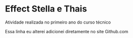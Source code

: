# Effect Stella e Thais

Atividade realizada no primeiro ano do curso técnico 

Essa linha eu alterei adicionei diretamente no site Github.com
